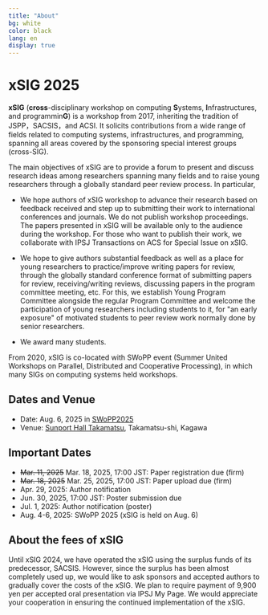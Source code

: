 ```yaml
---
title: "About"
bg: white
color: black
lang: en
display: true
---
```

# xSIG 2025

**xSIG** (**cross**-disciplinary workshop on computing **S**ystems, **I**nfrastructures, and programmin**G**)
is a workshop from 2017,
inheriting the tradition of JSPP，SACSIS，and ACSI. It solicits
contributions from a wide range of fields related to computing systems,
infrastructures, and programming, spanning all areas covered by the
sponsoring special interest groups (cross-SIG).

The main objectives of xSIG are to provide a forum to present and
discuss research ideas among researchers spanning many fields and to
raise young researchers through a globally standard peer review process.
In particular,

- We hope authors of xSIG workshop to advance their research based on
  feedback received and step up to submitting their work to
  international conferences and journals. We do not publish
  workshop proceedings. The papers presented in xSIG will be available
  only to the audience during the workshop. For those who want to
  publish their work, we collaborate with IPSJ Transactions on ACS for
  Special Issue on xSIG.

- We hope to give authors substantial feedback as well as a place for
  young researchers to practice/improve writing papers for review,
  through the globally standard conference format of submitting papers
  for review, receiving/writing reviews, discussing papers in the
  program committee meeting, etc. For this, we establish
  Young Program Committee alongside the regular Program
  Committee and welcome the participation of young researchers
  including students to it, for "an early exposure" of motivated
  students to peer review work normally done by senior researchers.

- We award many students.

From 2020, xSIG is co-located with SWoPP event (Summer United Workshops
on Parallel, Distributed and Cooperative Processing), in which many SIGs
on computing systems held workshops.

## Dates and Venue

- Date: Aug. 6, 2025 in [SWoPP2025](https://sites.google.com/site/swoppweb/)
- Venue: [Sunport Hall Takamatsu](https://www.sunport-hall.jp/), Takamatsu-shi, Kagawa

## Important Dates

- ~~Mar. 11, 2025~~ Mar. 18, 2025, 17:00 JST: Paper registration due (firm)
- ~~Mar. 18, 2025~~ Mar. 25, 2025, 17:00 JST: Paper upload due (firm)
- Apr. 29, 2025: Author notification
- Jun. 30, 2025, 17:00 JST: Poster submission due
- Jul.  1, 2025: Author notification (poster)
- Aug. 4-6, 2025: SWoPP 2025 (xSIG is held on Aug. 6)

## About the fees of xSIG

Until xSIG 2024, we have operated the xSIG using the surplus funds of its predecessor, SACSIS.
However, since the surplus has been almost completely used up, we would like to ask sponsors and accepted authors to gradually cover the costs of the xSIG.
We plan to require payment of 9,900 yen per accepted oral presentation via IPSJ My Page.
We would appreciate your cooperation in ensuring the continued implementation of the xSIG.
